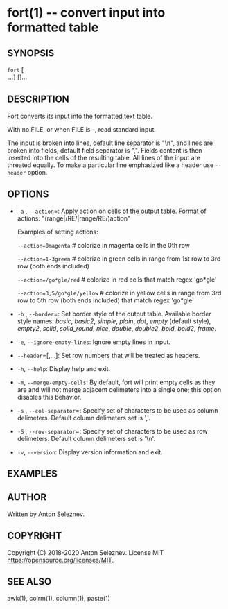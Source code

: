 fort(1) -- convert input into formatted table
=============================================

## SYNOPSIS

`fort` [<OPTION>...] [<FILE>]...

## DESCRIPTION

Fort converts its input into the formatted text table.

With no FILE, or when FILE is -, read standard input.

The input is broken into lines, default line separator is "\n", and lines are broken into fields, default field separator is ",". Fields content is then inserted into the cells of the resulting table. All lines of the input are threated equally. To make a particular line emphasized like a header use `--header` option.

## OPTIONS
  * `-a` <action>, `--action`=<action>:
    Apply action on cells of the output table. Format of actions:
    "(range|/RE/|range/RE/)action"

    Examples of setting actions:

    `--action=0magenta` # colorize in magenta cells in the 0th row

    `--action=1-3green` # colorize in green cells in range from 1st row to 3rd row (both ends included)

    `--action=/go*gle/red` # colorize in red cells that match regex 'go*gle'

    `--action=3,5/go*gle/yellow` # colorize in yellow cells in range from 3rd row to 5th row (both ends included) that match regex 'go*gle'

  * `-b` <name>, `--border`=<name>:
    Set border style of the output table. Available border style names: *basic*, *basic2*, *simple*, *plain*, *dot*, *empty* (default style), *empty2*, *solid*, *solid_round*, *nice*, *double*, *double2*, *bold*, *bold2*, *frame*.
  
  * `-e`, `--ignore-empty-lines`:
    Ignore empty lines in input.

  * `--header`=<n1>[,<n2>...]:
    Set row numbers that will be treated as headers.

  * `-h`, `--help`:
    Display help and exit.

  * `-m`, `--merge-empty-cells`:
    By default, fort will print empty cells as they are and will not merge adjacent delimeters into a single one; this option disables this behavior.

  * `-s` <SET>, `--col-separator`=<SET>:
    Specify set of characters to be used as column delimeters. Default column delimeters set is ','.

  * `-S` <SET>, `--row-separator`=<SET>:
    Specify set of characters to be used as row delimeters. Default column delimeters set is '\n'.

  * `-v`, `--version`:
    Display version information and exit.

## EXAMPLES


## AUTHOR

Written by Anton Seleznev.

## COPYRIGHT

Copyright (C) 2018-2020 Anton Seleznev.
License MIT <https://opensource.org/licenses/MIT>.

## SEE ALSO

awk(1), colrm(1), column(1), paste(1)
